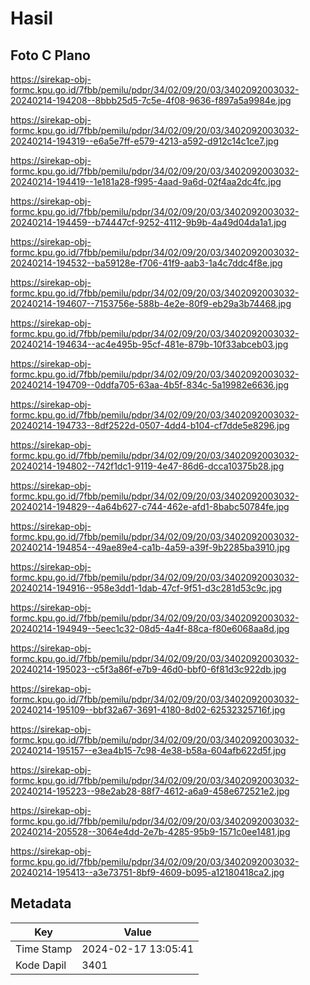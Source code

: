 # Hasil

## Foto C Plano

https://sirekap-obj-formc.kpu.go.id/7fbb/pemilu/pdpr/34/02/09/20/03/3402092003032-20240214-194208--8bbb25d5-7c5e-4f08-9636-f897a5a9984e.jpg

https://sirekap-obj-formc.kpu.go.id/7fbb/pemilu/pdpr/34/02/09/20/03/3402092003032-20240214-194319--e6a5e7ff-e579-4213-a592-d912c14c1ce7.jpg

https://sirekap-obj-formc.kpu.go.id/7fbb/pemilu/pdpr/34/02/09/20/03/3402092003032-20240214-194419--1e181a28-f995-4aad-9a6d-02f4aa2dc4fc.jpg

https://sirekap-obj-formc.kpu.go.id/7fbb/pemilu/pdpr/34/02/09/20/03/3402092003032-20240214-194459--b74447cf-9252-4112-9b9b-4a49d04da1a1.jpg

https://sirekap-obj-formc.kpu.go.id/7fbb/pemilu/pdpr/34/02/09/20/03/3402092003032-20240214-194532--ba59128e-f706-41f9-aab3-1a4c7ddc4f8e.jpg

https://sirekap-obj-formc.kpu.go.id/7fbb/pemilu/pdpr/34/02/09/20/03/3402092003032-20240214-194607--7153756e-588b-4e2e-80f9-eb29a3b74468.jpg

https://sirekap-obj-formc.kpu.go.id/7fbb/pemilu/pdpr/34/02/09/20/03/3402092003032-20240214-194634--ac4e495b-95cf-481e-879b-10f33abceb03.jpg

https://sirekap-obj-formc.kpu.go.id/7fbb/pemilu/pdpr/34/02/09/20/03/3402092003032-20240214-194709--0ddfa705-63aa-4b5f-834c-5a19982e6636.jpg

https://sirekap-obj-formc.kpu.go.id/7fbb/pemilu/pdpr/34/02/09/20/03/3402092003032-20240214-194733--8df2522d-0507-4dd4-b104-cf7dde5e8296.jpg

https://sirekap-obj-formc.kpu.go.id/7fbb/pemilu/pdpr/34/02/09/20/03/3402092003032-20240214-194802--742f1dc1-9119-4e47-86d6-dcca10375b28.jpg

https://sirekap-obj-formc.kpu.go.id/7fbb/pemilu/pdpr/34/02/09/20/03/3402092003032-20240214-194829--4a64b627-c744-462e-afd1-8babc50784fe.jpg

https://sirekap-obj-formc.kpu.go.id/7fbb/pemilu/pdpr/34/02/09/20/03/3402092003032-20240214-194854--49ae89e4-ca1b-4a59-a39f-9b2285ba3910.jpg

https://sirekap-obj-formc.kpu.go.id/7fbb/pemilu/pdpr/34/02/09/20/03/3402092003032-20240214-194916--958e3dd1-1dab-47cf-9f51-d3c281d53c9c.jpg

https://sirekap-obj-formc.kpu.go.id/7fbb/pemilu/pdpr/34/02/09/20/03/3402092003032-20240214-194949--5eec1c32-08d5-4a4f-88ca-f80e6068aa8d.jpg

https://sirekap-obj-formc.kpu.go.id/7fbb/pemilu/pdpr/34/02/09/20/03/3402092003032-20240214-195023--c5f3a86f-e7b9-46d0-bbf0-6f81d3c922db.jpg

https://sirekap-obj-formc.kpu.go.id/7fbb/pemilu/pdpr/34/02/09/20/03/3402092003032-20240214-195109--bbf32a67-3691-4180-8d02-62532325716f.jpg

https://sirekap-obj-formc.kpu.go.id/7fbb/pemilu/pdpr/34/02/09/20/03/3402092003032-20240214-195157--e3ea4b15-7c98-4e38-b58a-604afb622d5f.jpg

https://sirekap-obj-formc.kpu.go.id/7fbb/pemilu/pdpr/34/02/09/20/03/3402092003032-20240214-195223--98e2ab28-88f7-4612-a6a9-458e672521e2.jpg

https://sirekap-obj-formc.kpu.go.id/7fbb/pemilu/pdpr/34/02/09/20/03/3402092003032-20240214-205528--3064e4dd-2e7b-4285-95b9-1571c0ee1481.jpg

https://sirekap-obj-formc.kpu.go.id/7fbb/pemilu/pdpr/34/02/09/20/03/3402092003032-20240214-195413--a3e73751-8bf9-4609-b095-a12180418ca2.jpg


## Metadata

| Key        | Value               |
| ---------- | ------------------- |
| Time Stamp | 2024-02-17 13:05:41 |
| Kode Dapil | 3401                |



